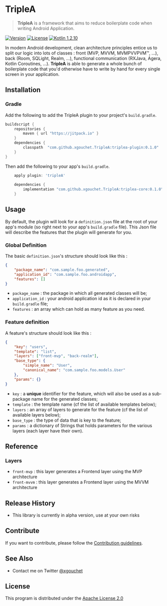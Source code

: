 
# TripleA 

> **TripleA** is a framework that aims to reduce boilerplate code when writing Android Application.

[![Version](https://img.shields.io/badge/Version-0.1.α-blue.svg)](https://github.com/xgouchet/TripleA)
[![License](https://img.shields.io/badge/License-Apache%202.0-blue.svg)](https://opensource.org/licenses/Apache-2.0)
[![Kotlin 1.2.10](https://img.shields.io/badge/Kotlin-1.2.50-blue.svg)](http://kotlinlang.org)


In modern Android development, clean architecture principles entice us to split our logic into lots of classes : front (MVP, MVVM, MVMPVVPVM™, …), 
back (Room, SQLight, Realm, …), functional communication (RXJava, Agera, Kotlin Coroutines, …). 
**TripleA** is able to generate a whole bunch of boilerplate code that you'd otherwise  have to write by hand for every single screen in your application. 

## Installation

### Gradle

Add the following to add the TripleA plugin to your project's `build.gradle`.

```groovy
buildscript {
    repositories {
        maven { url "https://jitpack.io" }
    }
    dependencies {
        classpath  "com.github.xgouchet.TripleA:triplea-plugin:0.1.0"
    }
}
```

Then add the following to your app's `build.gradle`.

```groovy
    apply plugin: 'tripleA'
    
    dependencies {
        implementation "com.github.xgouchet.TripleA:triplea-core:0.1.0"
    }
```


## Usage 

By default, the plugin will look for a `definition.json` file at the root of your app's module (so right next to your app's `build.gradle` file). 
This Json file will describe the features that the plugin will generate for you. 

### Global Definition 

The basic `definition.json`'s structure should look like this : 

```json
{
    "package_name": "com.sample.foo.generated",
    "application_id": "com.sample.foo.androidapp",
    "features": []
}
```

 - `package_name` : the package in which all generated classes will be;
 - `application_id` : your android application id as it is declared in your `build.gradle` file; 
 - `features` : an array which can hold as many feature as you need.

### Feature definition

A feature's structure should look like this : 

```json
{
    "key": "users",
    "template": "list",
    "layers": ["front-mvp", "back-realm"],
    "base_type": {
        "simple_name": "User",
        "canonical_name": "com.sample.foo.models.User"
    },
    "params": {}
}
```

 - `key` : a **unique** identifier for the feature, which will also be used as a sub-package name for the generated classes;
 - `template` : the template name (cf the list of available templates below);
 - `layers` : an array of layers to generate for the feature (cf the list of available layers below);
 - `base_type` : the type of data that is key to the feature;
 - `params` : a dictionary of Strings that holds parameters for the various layers (each layer have their own).
 
## Reference
 
### Layers 

 - `front-mvp` : this layer generates a Frontend layer using the MVP architecture
 - `front-mvvm` : this layer generates a Frontend layer using the MVVM architecture 


## Release History

 * This library is currently in alpha version, use at your own risks

## Contribute

If you want to contribute, please follow the [Contribution guidelines](CONTRIBUTING.md).

## See Also

 - Contact me on Twitter [@xgouchet](https://twitter.com/xgouchet)

## License

This program is distributed under the [Apache License 2.0](https://opensource.org/licenses/Apache-2.0)
